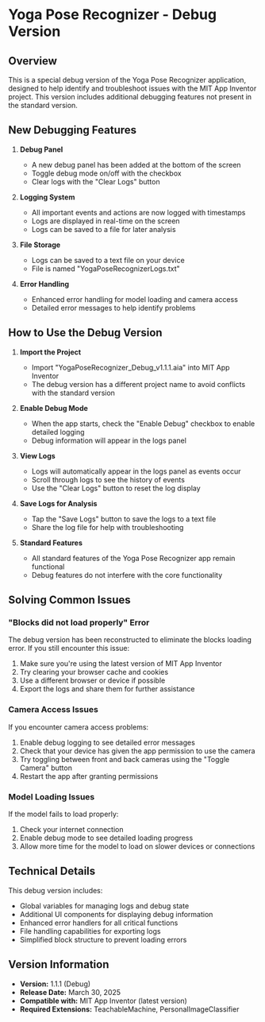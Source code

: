 # Yoga Pose Recognizer - Debug Version

## Overview

This is a special debug version of the Yoga Pose Recognizer application, designed to help identify and troubleshoot issues with the MIT App Inventor project. This version includes additional debugging features not present in the standard version.

## New Debugging Features

1. **Debug Panel**
   - A new debug panel has been added at the bottom of the screen
   - Toggle debug mode on/off with the checkbox
   - Clear logs with the "Clear Logs" button

2. **Logging System**
   - All important events and actions are now logged with timestamps
   - Logs are displayed in real-time on the screen
   - Logs can be saved to a file for later analysis

3. **File Storage**
   - Logs can be saved to a text file on your device
   - File is named "YogaPoseRecognizerLogs.txt"

4. **Error Handling**
   - Enhanced error handling for model loading and camera access
   - Detailed error messages to help identify problems

## How to Use the Debug Version

1. **Import the Project**
   - Import "YogaPoseRecognizer_Debug_v1.1.1.aia" into MIT App Inventor
   - The debug version has a different project name to avoid conflicts with the standard version

2. **Enable Debug Mode**
   - When the app starts, check the "Enable Debug" checkbox to enable detailed logging
   - Debug information will appear in the logs panel

3. **View Logs**
   - Logs will automatically appear in the logs panel as events occur
   - Scroll through logs to see the history of events
   - Use the "Clear Logs" button to reset the log display

4. **Save Logs for Analysis**
   - Tap the "Save Logs" button to save the logs to a text file
   - Share the log file for help with troubleshooting

5. **Standard Features**
   - All standard features of the Yoga Pose Recognizer app remain functional
   - Debug features do not interfere with the core functionality

## Solving Common Issues

### "Blocks did not load properly" Error
The debug version has been reconstructed to eliminate the blocks loading error. If you still encounter this issue:

1. Make sure you're using the latest version of MIT App Inventor
2. Try clearing your browser cache and cookies
3. Use a different browser or device if possible
4. Export the logs and share them for further assistance

### Camera Access Issues
If you encounter camera access problems:

1. Enable debug logging to see detailed error messages
2. Check that your device has given the app permission to use the camera
3. Try toggling between front and back cameras using the "Toggle Camera" button
4. Restart the app after granting permissions

### Model Loading Issues
If the model fails to load properly:

1. Check your internet connection
2. Enable debug mode to see detailed loading progress
3. Allow more time for the model to load on slower devices or connections

## Technical Details

This debug version includes:

- Global variables for managing logs and debug state
- Additional UI components for displaying debug information
- Enhanced error handlers for all critical functions
- File handling capabilities for exporting logs
- Simplified block structure to prevent loading errors

## Version Information

- **Version:** 1.1.1 (Debug)
- **Release Date:** March 30, 2025
- **Compatible with:** MIT App Inventor (latest version)
- **Required Extensions:** TeachableMachine, PersonalImageClassifier